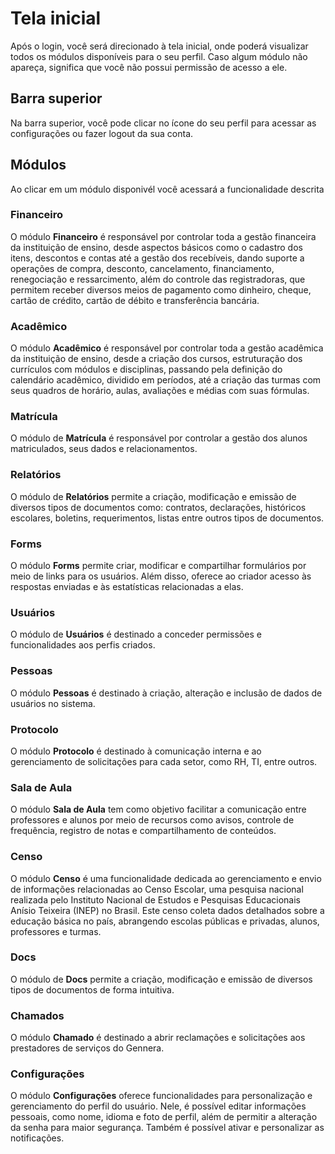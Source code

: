 # Tela inicial

Após o login, você será direcionado à tela inicial, onde poderá visualizar todos os módulos disponíveis para o seu perfil. Caso algum módulo não apareça, significa que você não possui permissão de acesso a ele.

## Barra superior

Na barra superior, você pode clicar no ícone do seu perfil para acessar as configurações ou fazer logout da sua conta.

## Módulos

Ao clicar em um módulo disponivél você acessará a funcionalidade descrita

<!-- ### Arquivos -->

### Financeiro 

O módulo **Financeiro** é responsável por controlar toda a gestão financeira da instituição de ensino, desde aspectos básicos como o cadastro dos itens, descontos e contas até a gestão dos recebíveis, dando suporte a operações de compra, desconto, cancelamento, financiamento, renegociação e ressarcimento, além do controle das registradoras, que permitem receber diversos meios de pagamento como dinheiro, cheque, cartão de crédito, cartão de débito e transferência bancária.

### Acadêmico 

O módulo **Acadêmico** é responsável por controlar toda a gestão acadêmica da instituição de ensino, desde a criação dos cursos, estruturação dos currículos com módulos e disciplinas, passando pela definição do calendário acadêmico, dividido em períodos, até a criação das turmas com seus quadros de horário, aulas, avaliações e médias com suas fórmulas.

### Matrícula

O módulo de **Matrícula** é responsável por controlar a gestão dos alunos matriculados, seus dados e relacionamentos.

### Relatórios

O módulo de **Relatórios** permite a criação, modificação e emissão de diversos tipos de documentos como: contratos, declarações, históricos escolares, boletins, requerimentos, listas entre outros tipos de documentos.

<!-- ## importação * -->

### Forms

O módulo **Forms** permite criar, modificar e compartilhar formulários por meio de links para os usuários. Além disso, oferece ao criador acesso às respostas enviadas e às estatísticas relacionadas a elas.

### Usuários 

O módulo de **Usuários** é destinado a conceder permissões e funcionalidades aos perfis criados.

### Pessoas

O módulo **Pessoas** é destinado à criação, alteração e inclusão de dados de usuários no sistema.

### Protocolo

O módulo **Protocolo** é destinado à comunicação interna e ao gerenciamento de solicitações para cada setor, como RH, TI, entre outros.

### Sala de Aula

O módulo **Sala de Aula** tem como objetivo facilitar a comunicação entre professores e alunos por meio de recursos como avisos, controle de frequência, registro de notas e compartilhamento de conteúdos.

<!-- ## Faturamento * -->

<!-- ## API * -->

### Censo 

O módulo **Censo** é uma funcionalidade dedicada ao gerenciamento e envio de informações relacionadas ao Censo Escolar, uma pesquisa nacional realizada pelo Instituto Nacional de Estudos e Pesquisas Educacionais Anísio Teixeira (INEP) no Brasil. Este censo coleta dados detalhados sobre a educação básica no país, abrangendo escolas públicas e privadas, alunos, professores e turmas. 

### Docs

O módulo de **Docs** permite a criação, modificação e emissão de diversos tipos de documentos de forma intuitiva.

### Chamados

O módulo **Chamado** é destinado a abrir reclamações e solicitações aos prestadores de serviços do Gennera.

### Configurações

O módulo **Configurações** oferece funcionalidades para personalização e gerenciamento do perfil do usuário. Nele, é possível editar informações pessoais, como nome, idioma e foto de perfil, além de permitir a alteração da senha para maior segurança. Também é possível ativar e personalizar as notificações.
